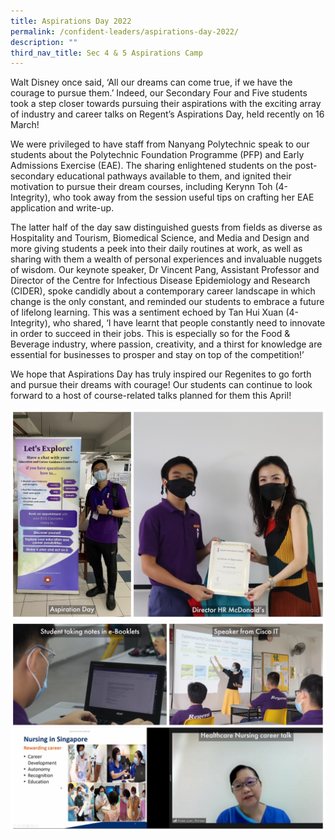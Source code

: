 ```yaml
---
title: Aspirations Day 2022
permalink: /confident-leaders/aspirations-day-2022/
description: ""
third_nav_title: Sec 4 & 5 Aspirations Camp
---
```

Walt Disney once said, ‘All our dreams can come true, if we have the courage to pursue them.’ Indeed, our Secondary Four and Five students took a step closer towards pursuing their aspirations with the exciting array of industry and career talks on Regent’s Aspirations Day, held recently on 16 March!

We were privileged to have staff from Nanyang Polytechnic speak to our students about the Polytechnic Foundation Programme (PFP) and Early Admissions Exercise (EAE). The sharing enlightened students on the post-secondary educational pathways available to them, and ignited their motivation to pursue their dream courses, including Kerynn Toh (4-Integrity), who took away from the session useful tips on crafting her EAE application and write-up.

The latter half of the day saw distinguished guests from fields as diverse as Hospitality and Tourism, Biomedical Science, and Media and Design and more giving students a peek into their daily routines at work, as well as sharing with them a wealth of personal experiences and invaluable nuggets of wisdom. Our keynote speaker, Dr Vincent Pang, Assistant Professor and Director of the Centre for Infectious Disease Epidemiology and Research (CIDER), spoke candidly about a contemporary career landscape in which change is the only constant, and reminded our students to embrace a future of lifelong learning. This was a sentiment echoed by Tan Hui Xuan (4-Integrity), who shared, ‘I have learnt that people constantly need to innovate in order to succeed in their jobs. This is especially so for the Food & Beverage industry, where passion, creativity, and a thirst for knowledge are essential for businesses to prosper and stay on top of the competition!’

We hope that Aspirations Day has truly inspired our Regenites to go forth and pursue their dreams with courage! Our students can continue to look forward to a host of course-related talks planned for them this April!

![](/images/Sec%204%20&%205%20Aspiration%20Camp/S4-5AspirCamp2022-1.jpg)
![](/images/Sec%204%20&%205%20Aspiration%20Camp/S4-5AspirCamp2022-2.jpg)